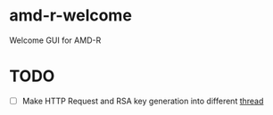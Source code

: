 # amd-r-welcome
Welcome GUI for AMD-R

# TODO
  * [ ] Make HTTP Request and RSA key generation into different [thread](https://doc.qt.io/qt-6/qthread.html)
